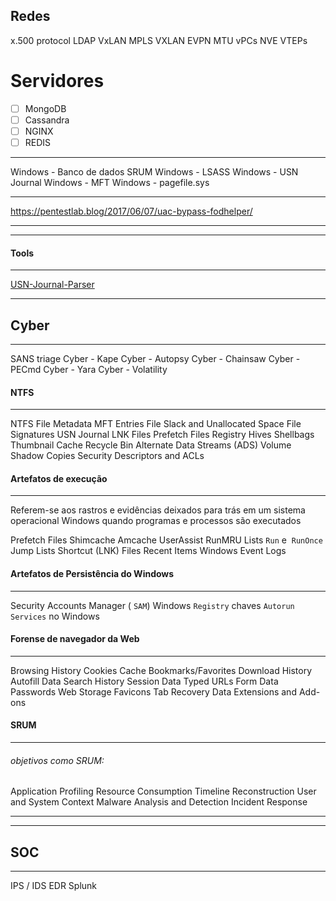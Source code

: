 ## Redes
x.500 protocol
LDAP
VxLAN
MPLS
VXLAN
EVPN
MTU
vPCs
NVE
VTEPs

# Servidores
- [ ] MongoDB
- [ ] Cassandra
- [ ] NGINX
- [ ] REDIS

---
Windows - Banco de dados SRUM
Windows - LSASS
Windows - USN Journal
Windows - MFT
Windows - pagefile.sys

---
https://pentestlab.blog/2017/06/07/uac-bypass-fodhelper/

---
---
#### Tools
---
[USN-Journal-Parser](https://github.com/PoorBillionaire/USN-Journal-Parser/tree/master)


---
## Cyber
---
SANS triage
Cyber - Kape
Cyber - Autopsy
Cyber - Chainsaw
Cyber - PECmd
Cyber - Yara
Cyber - Volatility

#### NTFS
---
NTFS
File Metadata
MFT Entries
File Slack and Unallocated Space
File Signatures
USN Journal
LNK Files
Prefetch Files
Registry Hives
Shellbags
Thumbnail Cache
Recycle Bin
Alternate Data Streams (ADS)
Volume Shadow Copies
Security Descriptors and ACLs

#### Artefatos de execução
---
Referem-se aos rastros e evidências deixados para trás em um sistema operacional Windows quando programas e processos são executados

Prefetch Files
Shimcache
Amcache
UserAssist
RunMRU Lists
`Run` e  `RunOnce`
Jump Lists
Shortcut (LNK) Files
Recent Items
Windows Event Logs

#### Artefatos de Persistência do Windows
---
Security Accounts Manager ( `SAM`)
Windows `Registry`
chaves `Autorun`
`Services` no Windows

#### Forense de navegador da Web
---
Browsing History
Cookies
Cache
Bookmarks/Favorites
Download History
Autofill Data
Search History
Session Data
Typed URLs
Form Data
Passwords
Web Storage
Favicons
Tab Recovery Data
Extensions and Add-ons

#### SRUM
---
###### objetivos como SRUM:
Application Profiling
Resource Consumption
Timeline Reconstruction
User and System Context
Malware Analysis and Detection
Incident Response

---
---
## SOC
---
IPS / IDS
EDR
Splunk













